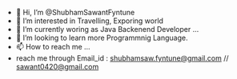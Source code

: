 - 👋 Hi, I’m @ShubhamSawantFyntune
- 👀 I’m interested in Travelling, Exporing world
- 🌱 I’m currently woring as Java Backenend Developer ...
- 💞️ I’m looking to learn more Programmnig Language.
- 📫 How to reach me ...
- reach me through Email_id : shubhamsaw.fyntune@gmail.com // sawant0420@gmail.com

<!---
ShubhamSawantFyntune/ShubhamSawantFyntune is a ✨ special ✨ repository because its `README.md` (this file) appears on your GitHub profile.
You can click the Preview link to take a look at your changes.
--->
